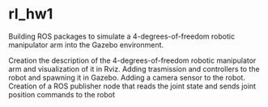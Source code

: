 # rl_hw1
Building ROS packages to simulate a 4-degrees-of-freedom robotic manipulator arm into the Gazebo environment.

Creation the description of the 4-degrees-of-freedom robotic manipulator arm and visualization of it in Rviz.
Adding trasmission and controllers to the robot and spawning it in Gazebo.
Adding a camera sensor to the robot.
Creation of a ROS publisher node that reads the joint state and sends joint position commands to the
robot
